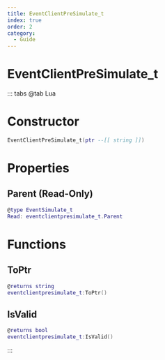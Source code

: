 ```yaml
---
title: EventClientPreSimulate_t
index: true
order: 2
category:
  - Guide
---
```


# EventClientPreSimulate_t

::: tabs
@tab Lua
# Constructor
```lua
EventClientPreSimulate_t(ptr --[[ string ]])
```
# Properties
## Parent (Read-Only)
```lua
@type EventSimulate_t
Read: eventclientpresimulate_t.Parent
```
# Functions
## ToPtr
```lua
@returns string
eventclientpresimulate_t:ToPtr()
```
## IsValid
```lua
@returns bool
eventclientpresimulate_t:IsValid()
```

:::
